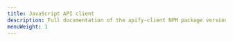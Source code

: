 ```yaml
---
title: JavaScript API client
description: Full documentation of the apify-client NPM package version latest, which simplifies access to the Apify API using JavaScript / Node.js
menuWeight: 1
---
```

